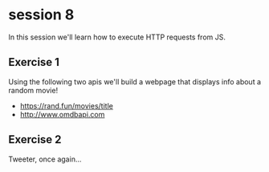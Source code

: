 # session 8

In this session we'll learn how to execute HTTP requests from JS.

## Exercise 1

Using the following two apis we'll build a webpage that displays info
about a random movie!

- https://rand.fun/movies/title
- http://www.omdbapi.com

## Exercise 2

Tweeter, once again...
